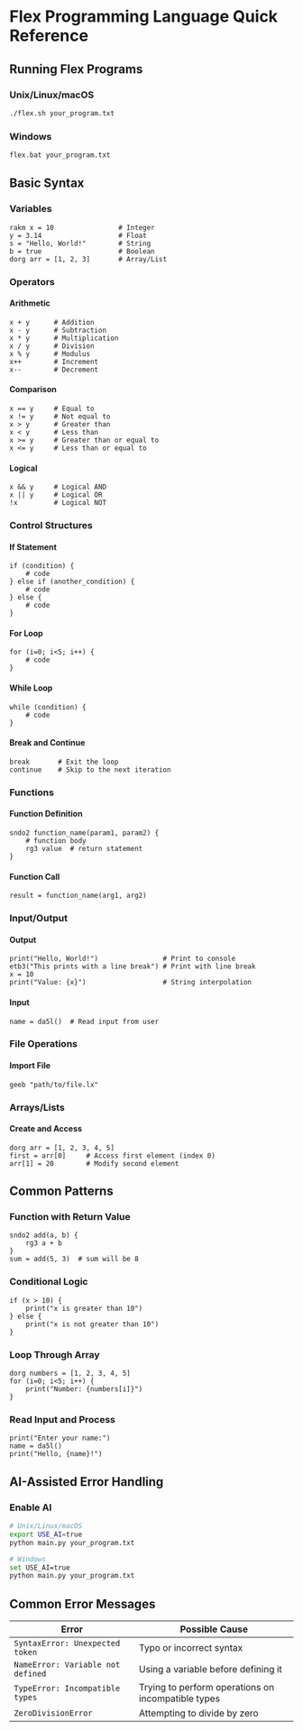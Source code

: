 # Flex Programming Language Quick Reference

## Running Flex Programs

### Unix/Linux/macOS
```bash
./flex.sh your_program.txt
```

### Windows
```bash
flex.bat your_program.txt
```

## Basic Syntax

### Variables
```
rakm x = 10                # Integer
y = 3.14                   # Float
s = "Hello, World!"        # String
b = true                   # Boolean
dorg arr = [1, 2, 3]       # Array/List
```

### Operators

#### Arithmetic
```
x + y      # Addition
x - y      # Subtraction
x * y      # Multiplication
x / y      # Division
x % y      # Modulus
x++        # Increment
x--        # Decrement
```

#### Comparison
```
x == y     # Equal to
x != y     # Not equal to
x > y      # Greater than
x < y      # Less than
x >= y     # Greater than or equal to
x <= y     # Less than or equal to
```

#### Logical
```
x && y     # Logical AND
x || y     # Logical OR
!x         # Logical NOT
```

### Control Structures

#### If Statement
```
if (condition) {
    # code
} else if (another_condition) {
    # code
} else {
    # code
}
```

#### For Loop
```
for (i=0; i<5; i++) {
    # code
}
```

#### While Loop
```
while (condition) {
    # code
}
```

#### Break and Continue
```
break       # Exit the loop
continue    # Skip to the next iteration
```

### Functions

#### Function Definition
```
sndo2 function_name(param1, param2) {
    # function body
    rg3 value  # return statement
}
```

#### Function Call
```
result = function_name(arg1, arg2)
```

### Input/Output

#### Output
```
print("Hello, World!")                # Print to console
etb3("This prints with a line break") # Print with line break
x = 10
print("Value: {x}")                   # String interpolation
```

#### Input
```
name = da5l()  # Read input from user
```

### File Operations

#### Import File
```
geeb "path/to/file.lx"
```

### Arrays/Lists

#### Create and Access
```
dorg arr = [1, 2, 3, 4, 5]
first = arr[0]     # Access first element (index 0)
arr[1] = 20        # Modify second element
```

## Common Patterns

### Function with Return Value
```
sndo2 add(a, b) {
    rg3 a + b
}
sum = add(5, 3)  # sum will be 8
```

### Conditional Logic
```
if (x > 10) {
    print("x is greater than 10")
} else {
    print("x is not greater than 10")
}
```

### Loop Through Array
```
dorg numbers = [1, 2, 3, 4, 5]
for (i=0; i<5; i++) {
    print("Number: {numbers[i]}")
}
```

### Read Input and Process
```
print("Enter your name:")
name = da5l()
print("Hello, {name}!")
```

## AI-Assisted Error Handling

### Enable AI
```bash
# Unix/Linux/macOS
export USE_AI=true
python main.py your_program.txt

# Windows
set USE_AI=true
python main.py your_program.txt
```

## Common Error Messages

| Error | Possible Cause |
|-------|----------------|
| `SyntaxError: Unexpected token` | Typo or incorrect syntax |
| `NameError: Variable not defined` | Using a variable before defining it |
| `TypeError: Incompatible types` | Trying to perform operations on incompatible types |
| `ZeroDivisionError` | Attempting to divide by zero | 